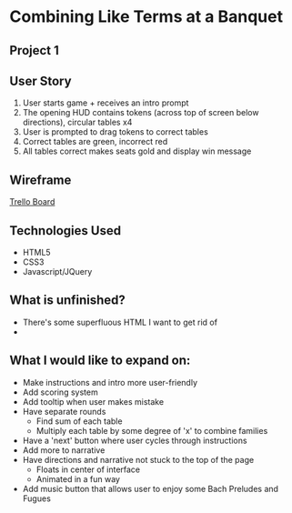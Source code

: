 Combining Like Terms at a Banquet
======
Project 1
------
## User Story
1. User starts game + receives an intro prompt
2. The opening HUD contains tokens (across top of screen below directions), circular tables x4
3. User is prompted to drag tokens to correct tables
4. Correct tables are green, incorrect red
5. All tables correct makes seats gold and display win message

## Wireframe
[Trello Board](https://trello.com/b/SRx39MgN/math-game)
## Technologies Used
* HTML5
* CSS3
* Javascript/JQuery
## What is unfinished?
- There's some superfluous HTML I want to get rid of
-
## What I would like to expand on:
- Make instructions and intro more user-friendly
- Add scoring system
- Add tooltip when user makes mistake
- Have separate rounds
   - Find sum of each table
   - Multiply each table by some degree of 'x' to combine families
- Have a 'next' button where user cycles through instructions
- Add more to narrative
- Have directions and narrative not stuck to the top of the page
   - Floats in center of interface
   - Animated in a fun way
- Add music button that allows user to enjoy some Bach Preludes and Fugues
